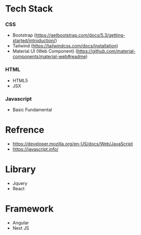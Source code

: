 # Tech Stack

### CSS
* Bootstrap (https://getbootstrap.com/docs/5.3/getting-started/introduction/)
* Tailwind (https://tailwindcss.com/docs/installation)
* Material UI (Web Component) (https://github.com/material-components/material-web#readme)

### HTML
* HTML5
* JSX

### Javascript
* Basic Fundamental

# Refrence
* https://developer.mozilla.org/en-US/docs/Web/JavaScript
* https://javascript.info/

# Library
* Jquery
* React

# Framework
* Angular
* Next JS
